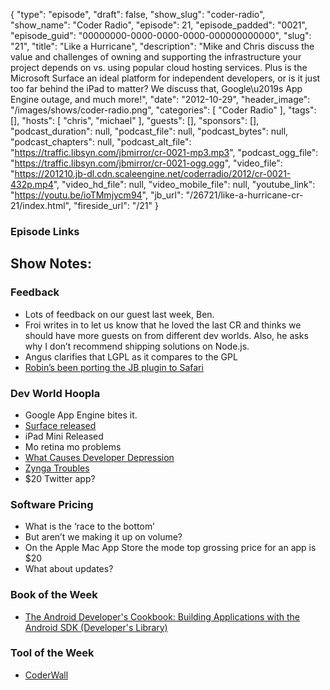 {
  "type": "episode",
  "draft": false,
  "show_slug": "coder-radio",
  "show_name": "Coder Radio",
  "episode": 21,
  "episode_padded": "0021",
  "episode_guid": "00000000-0000-0000-0000-000000000000",
  "slug": "21",
  "title": "Like a Hurricane",
  "description": "Mike and Chris discuss the value and challenges of owning and supporting the infrastructure your project depends on vs. using popular cloud hosting services. Plus is the Microsoft Surface an ideal platform for independent developers, or is it just too far behind the iPad to matter? We discuss that, Google\u2019s App Engine outage, and much more!",
  "date": "2012-10-29",
  "header_image": "/images/shows/coder-radio.png",
  "categories": [
    "Coder Radio"
  ],
  "tags": [],
  "hosts": [
    "chris",
    "michael"
  ],
  "guests": [],
  "sponsors": [],
  "podcast_duration": null,
  "podcast_file": null,
  "podcast_bytes": null,
  "podcast_chapters": null,
  "podcast_alt_file": "https://traffic.libsyn.com/jbmirror/cr-0021-mp3.mp3",
  "podcast_ogg_file": "https://traffic.libsyn.com/jbmirror/cr-0021-ogg.ogg",
  "video_file": "https://201210.jb-dl.cdn.scaleengine.net/coderradio/2012/cr-0021-432p.mp4",
  "video_hd_file": null,
  "video_mobile_file": null,
  "youtube_link": "https://youtu.be/ioTMmjycm94",
  "jb_url": "/26721/like-a-hurricane-cr-21/index.html",
  "fireside_url": "/21"
}


### Episode Links

## Show Notes:

### Feedback

  * Lots of feedback on our guest last week, Ben.
  * Froi writes in to let us know that he loved the last CR and thinks we should have more guests on from different dev worlds. Also, he asks why I don’t recommend shipping solutions on Node.js.
  * Angus clarifies that LGPL as it compares to the GPL
  * [Robin’s been porting the JB plugin to Safari](https://github.com/rockinrobstar/JBAR-Safari/index.html)

### Dev World Hoopla

  * Google App Engine bites it.
  * [Surface released](146397/home-assistant-turns-amber-self-hosted-55/index1e4b.html?WT.mc_id=cpc_US-en_google_mshh&WT.srch=1&semid=ef_GGL_e_u17v2t8pdtj8w710548z_15538519149&WT.search=1\\%22)
  * iPad Mini Released
  * Mo retina mo problems
  * [What Causes Developer Depression](http://thenextweb.com/insider/2012/10/20/are-developers-depressed/index.html)
  * [Zynga Troubles](http://techcrunch.com/2012/10/23/zynga-layoffs/index.html)
  * $20 Twitter app?

### Software Pricing

  * What is the ‘race to the bottom’
  * But aren’t we making it up on volume?
  * On the Apple Mac App Store the mode top grossing price for an app is $20
  * What about updates?

### Book of the Week

  * [The Android Developer's Cookbook: Building Applications with the Android SDK (Developer's Library)](https://www.amazon.com/dp/0321741234?SubscriptionId=0RGQ32M03RDWT5YF2K82&tag=thelinactsho-20&linkCode=xm2&camp=2025&creative=165953&creativeASIN=0321741234)

### Tool of the Week

  * [CoderWall](http://coderwall.com/dominickm/index.html)


